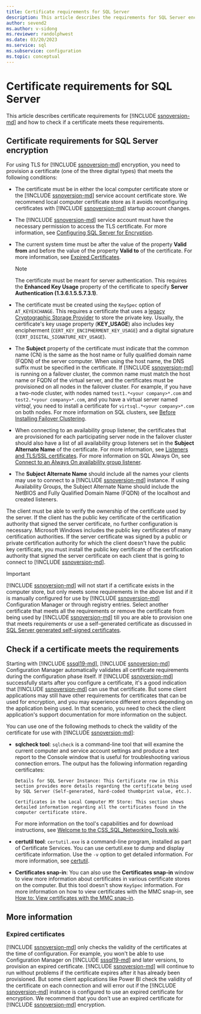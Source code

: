 ```yaml
---
title: Certificate requirements for SQL Server
description: This article describes the requirements for SQL Server encryption and how to check if a certificate meets the requirements.
author: sevend2
ms.author: v-sidong
ms.reviewer: randolphwest
ms.date: 03/20/2023
ms.service: sql
ms.subservice: configuration
ms.topic: conceptual
---
```

# Certificate requirements for SQL Server

This article describes certificate requirements for [!INCLUDE [ssnoversion-md](../../includes/ssnoversion-md.md)] and how to check if a certificate meets these requirements.

## Certificate requirements for SQL Server encryption

For using TLS for [!INCLUDE [ssnoversion-md](../../includes/ssnoversion-md.md)] encryption, you need to provision a certificate (one of the three digital types) that meets the following conditions:

- The certificate must be in either the local computer certificate store or the [!INCLUDE [ssnoversion-md](../../includes/ssnoversion-md.md)] service account certificate store. We recommend local computer certificate store as it avoids reconfiguring certificates with [!INCLUDE [ssnoversion-md](../../includes/ssnoversion-md.md)] startup account changes.

- The [!INCLUDE [ssnoversion-md](../../includes/ssnoversion-md.md)] service account must have the necessary permission to access the TLS certificate. For more information, see [Configuring SQL Server for Encryption](configure-sql-server-encryption.md).

- The current system time must be after the value of the property **Valid from** and before the value of the property **Valid to** of the certificate. For more information, see [Expired Certificates](#expired-certificates).

  > [!NOTE]  
  > The certificate must be meant for server authentication. This requires the **Enhanced Key Usage** property of the certificate to specify **Server Authentication (1.3.6.1.5.5.7.3.1)**.

- The certificate must be created using the `KeySpec` option of `AT_KEYEXCHANGE`. This requires a certificate that uses a [legacy Cryptographic Storage Provider](/windows/win32/seccertenroll/cryptoapi-cryptographic-service-providers) to store the private key. Usually, the certificate's key usage property (**KEY_USAGE**) also includes key encipherment (`CERT_KEY_ENCIPHERMENT_KEY_USAGE`) and a digital signature (`CERT_DIGITAL_SIGNATURE_KEY_USAGE`).

- The **Subject** property of the certificate must indicate that the common name (CN) is the same as the host name or fully qualified domain name (FQDN) of the server computer. When using the host name, the DNS suffix must be specified in the certificate. If [!INCLUDE [ssnoversion-md](../../includes/ssnoversion-md.md)] is running on a failover cluster, the common name must match the host name or FQDN of the virtual server, and the certificates must be provisioned on all nodes in the failover cluster. For example, if you have a two-node cluster, with nodes named `test1.*<your company>*.com` and `test2.*<your company>*.com`, and you have a virtual server named *virtsql*, you need to install a certificate for `virtsql.*<your company>*.com` on both nodes. For more information on SQL clusters, see [Before Installing Failover Clustering](../../sql-server/failover-clusters/install/before-installing-failover-clustering.md).

- When connecting to an availability group listener, the certificates that are provisioned for each participating server node in the failover cluster should also have a list of all availability group listeners set in the **Subject Alternate Name** of the certificate. For more information, see [Listeners and TLS/SSL certificates](../availability-groups/windows/listeners-client-connectivity-application-failover.md#SSLcertificates). For more information on SQL Always On, see [Connect to an Always On availability group listener](../availability-groups/windows/listeners-client-connectivity-application-failover.md).

- The **Subject Alternate Name** should include all the names your clients may use to connect to a [!INCLUDE [ssnoversion-md](../../includes/ssnoversion-md.md)] instance. If using Availability Groups, the Subject Alternate Name should include the NetBIOS and Fully Qualified Domain Name (FQDN) of the localhost and created listeners.

The client must be able to verify the ownership of the certificate used by the server. If the client has the public key certificate of the certification authority that signed the server certificate, no further configuration is necessary. Microsoft Windows includes the public key certificates of many certification authorities. If the server certificate was signed by a public or private certification authority for which the client doesn't have the public key certificate, you must install the public key certificate of the certification authority that signed the server certificate on each client that is going to connect to [!INCLUDE [ssnoversion-md](../../includes/ssnoversion-md.md)].

> [!IMPORTANT]  
> [!INCLUDE [ssnoversion-md](../../includes/ssnoversion-md.md)] will not start if a certificate exists in the computer store, but only meets some requirements in the above list and if it is manually configured for use by [!INCLUDE [ssnoversion-md](../../includes/ssnoversion-md.md)] Configuration Manager or through registry entries. Select another certificate that meets all the requirements or remove the certificate from being used by [!INCLUDE [ssnoversion-md](../../includes/ssnoversion-md.md)] till you are able to provision one that meets requirements or use a self-generated certificate as discussed in [SQL Server generated self-signed certificates](configure-sql-server-encryption.md#sql-server-generated-self-signed-certificates).

## Check if a certificate meets the requirements

Starting with [!INCLUDE [sssql19-md](../../includes/sssql19-md.md)], [!INCLUDE [ssnoversion-md](../../includes/ssnoversion-md.md)] Configuration Manager automatically validates all certificate requirements during the configuration phase itself. If [!INCLUDE [ssnoversion-md](../../includes/ssnoversion-md.md)] successfully starts after you configure a certificate, it's a good indication that [!INCLUDE [ssnoversion-md](../../includes/ssnoversion-md.md)] can use that certificate. But some client applications may still have other requirements for certificates that can be used for encryption, and you may experience different errors depending on the application being used. In that scenario, you need to check the client application's support documentation for more information on the subject.

You can use one of the following methods to check the validity of the certificate for use with [!INCLUDE [ssnoversion-md](../../includes/ssnoversion-md.md)]:

- **sqlcheck tool**: `sqlcheck` is a command-line tool that will examine the current computer and service account settings and produce a text report to the Console window that is useful for troubleshooting various connection errors. The output has the following information regarding certificates:

  ```Output
  Details for SQL Server Instance: This Certificate row in this section provides more details regarding the certificate being used by SQL Server (Self-generated, hard-coded thumbprint value, etc.).
    
  Certificates in the Local Computer MY Store: This section shows detailed information regarding all the certificates found in the computer certificate store.
  ```

  For more information on the tool's capabilities and for download instructions, see [Welcome to the CSS_SQL_Networking_Tools wiki](https://github.com/microsoft/CSS_SQL_Networking_Tools/wiki/).

- **certutil tool**: `certutil.exe` is a command-line program, installed as part of Certificate Services. You can use certutil.exe to dump and display certificate information. Use the `-v` option to get detailed information. For more information, see [certutil](/windows-server/administration/windows-commands/certutil).

- **Certificates snap-in**: You can also use the **Certificates snap-in** window to view more information about certificates in various certificate stores on the computer. But this tool doesn't show `KeySpec` information. For more information on how to view certificates with the MMC snap-in, see [How to: View certificates with the MMC snap-in](/dotnet/framework/wcf/feature-details/how-to-view-certificates-with-the-mmc-snap-in).

## More information

### Expired certificates

[!INCLUDE [ssnoversion-md](../../includes/ssnoversion-md.md)] only checks the validity of the certificates at the time of configuration. For example, you won't be able to use Configuration Manager on [!INCLUDE [sssql19-md](../../includes/sssql19-md.md)] and later versions, to provision an expired certificate. [!INCLUDE [ssnoversion-md](../../includes/ssnoversion-md.md)] will continue to run without problems if the certificate expires after it has already been provisioned. But some client applications like Power BI check the validity of the certificate on each connection and will error out if the [!INCLUDE [ssnoversion-md](../../includes/ssnoversion-md.md)] instance is configured to use an expired certificate for encryption. We recommend that you don't use an expired certificate for [!INCLUDE [ssnoversion-md](../../includes/ssnoversion-md.md)] encryption.
